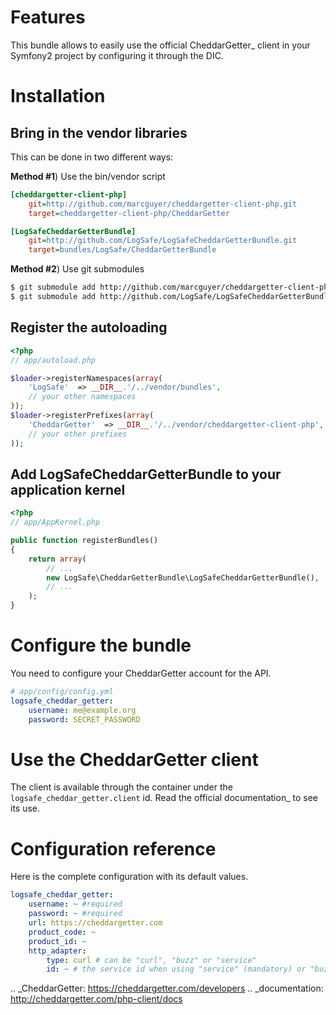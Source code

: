 Features
========

This bundle allows to easily use the official CheddarGetter_ client in your
Symfony2 project by configuring it through the DIC.

Installation
============

Bring in the vendor libraries
-----------------------------

This can be done in two different ways:

**Method #1**) Use the bin/vendor script

```ini
[cheddargetter-client-php]
    git=http://github.com/marcguyer/cheddargetter-client-php.git
    target=cheddargetter-client-php/CheddarGetter

[LogSafeCheddarGetterBundle]
    git=http://github.com/LogSafe/LogSafeCheddarGetterBundle.git
    target=bundles/LogSafe/CheddarGetterBundle
```

**Method #2**) Use git submodules

```bash
$ git submodule add http://github.com/marcguyer/cheddargetter-client-php.git vendor/cheddargetter-client-php/CheddarGetter
$ git submodule add http://github.com/LogSafe/LogSafeCheddarGetterBundle.git vendor/bundles/LogSafe/CheddarGetterBundle
```

Register the autoloading
------------------------

```php
<?php
// app/autoload.php

$loader->registerNamespaces(array(
    'LogSafe'  => __DIR__.'/../vendor/bundles',
    // your other namespaces
));
$loader->registerPrefixes(array(
    'CheddarGetter'  => __DIR__.'/../vendor/cheddargetter-client-php',
    // your other prefixes
));
```

Add LogSafeCheddarGetterBundle to your application kernel
---------------------------------------------------------

```php
<?php
// app/AppKernel.php

public function registerBundles()
{
    return array(
        // ...
        new LogSafe\CheddarGetterBundle\LogSafeCheddarGetterBundle(),
        // ...
    );
}
```

Configure the bundle
====================

You need to configure your CheddarGetter account for the API.

```yaml
# app/config/config.yml
logsafe_cheddar_getter:
    username: me@example.org
    password: SECRET_PASSWORD
```

Use the CheddarGetter client
============================

The client is available through the container under the ``logsafe_cheddar_getter.client``
id. Read the official documentation_ to see its use.

Configuration reference
=======================

Here is the complete configuration with its default values.

```yaml
logsafe_cheddar_getter:
    username: ~ #required
    password: ~ #required
    url: https://cheddargetter.com
    product_code: ~
    product_id: ~
    http_adapter:
        type: curl # can be "curl", "buzz" or "service"
        id: ~ # the service id when using "service" (mandatory) or "buzz" (optional)
```

.. _CheddarGetter: https://cheddargetter.com/developers
.. _documentation: http://cheddargetter.com/php-client/docs

